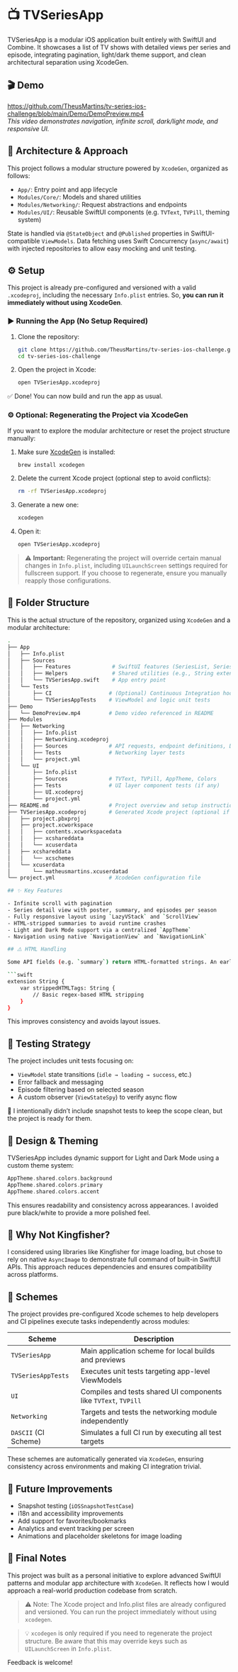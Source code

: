 # 📺 TVSeriesApp

TVSeriesApp is a modular iOS application built entirely with SwiftUI and Combine. It showcases a list of TV shows with detailed views per series and episode, integrating pagination, light/dark theme support, and clean architectural separation using XcodeGen.

## 🎬 Demo

https://github.com/TheusMartins/tv-series-ios-challenge/blob/main/Demo/DemoPreview.mp4  
*This video demonstrates navigation, infinite scroll, dark/light mode, and responsive UI.*

## 🧱 Architecture & Approach

This project follows a modular structure powered by `XcodeGen`, organized as follows:

- `App/`: Entry point and app lifecycle
- `Modules/Core/`: Models and shared utilities
- `Modules/Networking/`: Request abstractions and endpoints
- `Modules/UI/`: Reusable SwiftUI components (e.g. `TVText`, `TVPill`, theming system)

State is handled via `@StateObject` and `@Published` properties in SwiftUI-compatible `ViewModels`. Data fetching uses Swift Concurrency (`async/await`) with injected repositories to allow easy mocking and unit testing.

## ⚙️ Setup

This project is already pre-configured and versioned with a valid `.xcodeproj`, including the necessary `Info.plist` entries. So, **you can run it immediately without using XcodeGen**.

### ▶️ Running the App (No Setup Required)

1. Clone the repository:

    ```bash
    git clone https://github.com/TheusMartins/tv-series-ios-challenge.git
    cd tv-series-ios-challenge
    ```

2. Open the project in Xcode:

    ```bash
    open TVSeriesApp.xcodeproj
    ```

✅ Done! You can now build and run the app as usual.

### ⚙️ Optional: Regenerating the Project via XcodeGen

If you want to explore the modular architecture or reset the project structure manually:

1. Make sure [XcodeGen](https://github.com/yonaskolb/XcodeGen) is installed:

    ```bash
    brew install xcodegen
    ```

2. Delete the current Xcode project (optional step to avoid conflicts):

    ```bash
    rm -rf TVSeriesApp.xcodeproj
    ```

3. Generate a new one:

    ```bash
    xcodegen
    ```

4. Open it:

    ```bash
    open TVSeriesApp.xcodeproj
    ```

> ⚠️ **Important:** Regenerating the project will override certain manual changes in `Info.plist`, including `UILaunchScreen` settings required for fullscreen support. If you choose to regenerate, ensure you manually reapply those configurations.

## 📁 Folder Structure

This is the actual structure of the repository, organized using `XcodeGen` and a modular architecture:

```bash
.
├── App
│   ├── Info.plist
│   ├── Sources
│   │   ├── Features             # SwiftUI features (SeriesList, SeriesDetails)
│   │   ├── Helpers              # Shared utilities (e.g., String extensions)
│   │   └── TVSeriesApp.swift    # App entry point
│   └── Tests
│       ├── CI                  # (Optional) Continuous Integration hooks or scripts
│       └── TVSeriesAppTests    # ViewModel and logic unit tests
├── Demo
│   └── DemoPreview.mp4         # Demo video referenced in README
├── Modules
│   ├── Networking
│   │   ├── Info.plist
│   │   ├── Networking.xcodeproj
│   │   ├── Sources             # API requests, endpoint definitions, DTOs
│   │   ├── Tests               # Networking layer tests
│   │   └── project.yml
│   └── UI
│       ├── Info.plist
│       ├── Sources             # TVText, TVPill, AppTheme, Colors
│       ├── Tests               # UI layer component tests (if any)
│       ├── UI.xcodeproj
│       └── project.yml
├── README.md                   # Project overview and setup instructions
├── TVSeriesApp.xcodeproj       # Generated Xcode project (optional if using `.xcworkspace`)
│   ├── project.pbxproj
│   ├── project.xcworkspace
│   │   ├── contents.xcworkspacedata
│   │   ├── xcshareddata
│   │   └── xcuserdata
│   ├── xcshareddata
│   │   └── xcschemes
│   └── xcuserdata
│       └── matheusmartins.xcuserdatad
└── project.yml                 # XcodeGen configuration file

## ✨ Key Features

- Infinite scroll with pagination
- Series detail view with poster, summary, and episodes per season
- Fully responsive layout using `LazyVStack` and `ScrollView`
- HTML-stripped summaries to avoid runtime crashes
- Light and Dark Mode support via a centralized `AppTheme`
- Navigation using native `NavigationView` and `NavigationLink`

## ⚠️ HTML Handling

Some API fields (e.g. `summary`) return HTML-formatted strings. An early implementation using `NSAttributedString` caused crashes when scrolling rapidly. To ensure reliability and performance, I opted for a safer approach:

```swift
extension String {
    var strippedHTMLTags: String {
        // Basic regex-based HTML stripping
    }
}
```

This improves consistency and avoids layout issues.

## 🧪 Testing Strategy

The project includes unit tests focusing on:

- `ViewModel` state transitions (`idle → loading → success`, etc.)
- Error fallback and messaging
- Episode filtering based on selected season
- A custom observer (`ViewStateSpy`) to verify async flow

📌 I intentionally didn’t include snapshot tests to keep the scope clean, but the project is ready for them.

## 🎨 Design & Theming

TVSeriesApp includes dynamic support for Light and Dark Mode using a custom theme system:

```swift
AppTheme.shared.colors.background
AppTheme.shared.colors.primary
AppTheme.shared.colors.accent
```

This ensures readability and consistency across appearances. I avoided pure black/white to provide a more polished feel.

## 🚫 Why Not Kingfisher?

I considered using libraries like Kingfisher for image loading, but chose to rely on native `AsyncImage` to demonstrate full command of built-in SwiftUI APIs. This approach reduces dependencies and ensures compatibility across platforms.

## 🧪 Schemes

The project provides pre-configured Xcode schemes to help developers and CI pipelines execute tasks independently across modules:

| Scheme              | Description                                            |
|---------------------|--------------------------------------------------------|
| `TVSeriesApp`       | Main application scheme for local builds and previews |
| `TVSeriesAppTests`  | Executes unit tests targeting app-level ViewModels    |
| `UI`                | Compiles and tests shared UI components like `TVText`, `TVPill` |
| `Networking`        | Targets and tests the networking module independently |
| `DASCII` (CI Scheme)| Simulates a full CI run by executing all test targets |

These schemes are automatically generated via `XcodeGen`, ensuring consistency across environments and making CI integration trivial.

## 🧩 Future Improvements

- Snapshot testing (`iOSSnapshotTestCase`)
- i18n and accessibility improvements
- Add support for favorites/bookmarks
- Analytics and event tracking per screen
- Animations and placeholder skeletons for image loading

## 🙌 Final Notes

This project was built as a personal initiative to explore advanced SwiftUI patterns and modular app architecture with `XcodeGen`. It reflects how I would approach a real-world production codebase from scratch.

> ⚠️ Note: The Xcode project and Info.plist files are already configured and versioned. You can run the project immediately without using `xcodegen`.

> 💡 `xcodegen` is only required if you need to regenerate the project structure. Be aware that this may override keys such as `UILaunchScreen` in `Info.plist`.

Feedback is welcome!
